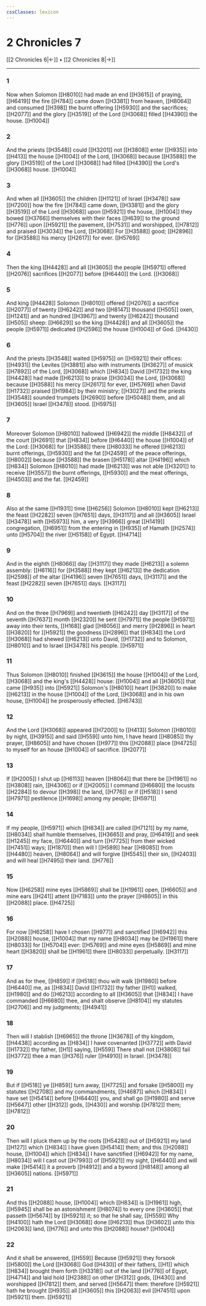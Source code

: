 ```yaml
---
cssClasses: lexicon
---
```

# 2 Chronicles 7

[[2 Chronicles 6|←]] • [[2 Chronicles 8|→]]

---

### 1
Now when Solomon [[H8010]] had made an end [[H3615]] of praying, [[H6419]] the fire [[H784]] came down [[H3381]] from heaven, [[H8064]] and consumed [[H398]] the burnt offering [[H5930]] and the sacrifices; [[H2077]] and the glory [[H3519]] of the Lord [[H3068]] filled [[H4390]] the house. [[H1004]]

### 2
And the priests [[H3548]] could [[H3201]] not [[H3808]] enter [[H935]] into [[H413]] the house [[H1004]] of the Lord, [[H3068]] because [[H3588]] the glory [[H3519]] of the Lord [[H3068]] had filled [[H4390]] the Lord's [[H3068]] house. [[H1004]]

### 3
And when all [[H3605]] the children [[H1121]] of Israel [[H3478]] saw [[H7200]] how the fire [[H784]] came down, [[H3381]] and the glory [[H3519]] of the Lord [[H3068]] upon [[H5921]] the house, [[H1004]] they bowed [[H3766]] themselves with their faces [[H639]] to the ground [[H776]] upon [[H5921]] the pavement, [[H7531]] and worshipped, [[H7812]] and praised [[H3034]] the Lord, [[H3068]] For [[H3588]] good; [[H2896]] for [[H3588]] his mercy [[H2617]] for ever. [[H5769]]

### 4
Then the king [[H4428]] and all [[H3605]] the people [[H5971]] offered [[H2076]] sacrifices [[H2077]] before [[H6440]] the Lord. [[H3068]]

### 5
And king [[H4428]] Solomon [[H8010]] offered [[H2076]] a sacrifice [[H2077]] of twenty [[H6242]] and two [[H8147]] thousand [[H505]] oxen, [[H1241]] and an hundred [[H3967]] and twenty [[H6242]] thousand [[H505]] sheep: [[H6629]] so the king [[H4428]] and all [[H3605]] the people [[H5971]] dedicated [[H2596]] the house [[H1004]] of God. [[H430]]

### 6
And the priests [[H3548]] waited [[H5975]] on [[H5921]] their offices: [[H4931]] the Levites [[H3881]] also with instruments [[H3627]] of musick [[H7892]] of the Lord, [[H3068]] which [[H834]] David [[H1732]] the king [[H4428]] had made [[H6213]] to praise [[H3034]] the Lord, [[H3068]] because [[H3588]] his mercy [[H2617]] for ever, [[H5769]] when David [[H1732]] praised [[H1984]] by their ministry; [[H3027]] and the priests [[H3548]] sounded trumpets [[H2690]] before [[H5048]] them, and all [[H3605]] Israel [[H3478]] stood. [[H5975]]

### 7
Moreover Solomon [[H8010]] hallowed [[H6942]] the middle [[H8432]] of the court [[H2691]] that [[H834]] before [[H6440]] the house [[H1004]] of the Lord: [[H3068]] for [[H3588]] there [[H8033]] he offered [[H6213]] burnt offerings, [[H5930]] and the fat [[H2459]] of the peace offerings, [[H8002]] because [[H3588]] the brasen [[H5178]] altar [[H4196]] which [[H834]] Solomon [[H8010]] had made [[H6213]] was not able [[H3201]] to receive [[H3557]] the burnt offerings, [[H5930]] and the meat offerings, [[H4503]] and the fat. [[H2459]]

### 8
Also at the same [[H1931]] time [[H6256]] Solomon [[H8010]] kept [[H6213]] the feast [[H2282]] seven [[H7651]] days, [[H3117]] and all [[H3605]] Israel [[H3478]] with [[H5973]] him, a very [[H3966]] great [[H1419]] congregation, [[H6951]] from the entering in [[H935]] of Hamath [[H2574]] unto [[H5704]] the river [[H5158]] of Egypt. [[H4714]]

### 9
And in the eighth [[H8066]] day [[H3117]] they made [[H6213]] a solemn assembly: [[H6116]] for [[H3588]] they kept [[H6213]] the dedication [[H2598]] of the altar [[H4196]] seven [[H7651]] days, [[H3117]] and the feast [[H2282]] seven [[H7651]] days. [[H3117]]

### 10
And on the three [[H7969]] and twentieth [[H6242]] day [[H3117]] of the seventh [[H7637]] month [[H2320]] he sent [[H7971]] the people [[H5971]] away into their tents, [[H168]] glad [[H8056]] and merry [[H2896]] in heart [[H3820]] for [[H5921]] the goodness [[H2896]] that [[H834]] the Lord [[H3068]] had shewed [[H6213]] unto David, [[H1732]] and to Solomon, [[H8010]] and to Israel [[H3478]] his people. [[H5971]]

### 11
Thus Solomon [[H8010]] finished [[H3615]] the house [[H1004]] of the Lord, [[H3068]] and the king's [[H4428]] house: [[H1004]] and all [[H3605]] that came [[H935]] into [[H5921]] Solomon's [[H8010]] heart [[H3820]] to make [[H6213]] in the house [[H1004]] of the Lord, [[H3068]] and in his own house, [[H1004]] he prosperously effected. [[H6743]]

### 12
And the Lord [[H3068]] appeared [[H7200]] to [[H413]] Solomon [[H8010]] by night, [[H3915]] and said [[H559]] unto him, I have heard [[H8085]] thy prayer, [[H8605]] and have chosen [[H977]] this [[H2088]] place [[H4725]] to myself for an house [[H1004]] of sacrifice. [[H2077]]

### 13
If [[H2005]] I shut up [[H6113]] heaven [[H8064]] that there be [[H1961]] no [[H3808]] rain, [[H4306]] or if [[H2005]] I command [[H6680]] the locusts [[H2284]] to devour [[H398]] the land, [[H776]] or if [[H518]] I send [[H7971]] pestilence [[H1698]] among my people; [[H5971]]

### 14
If my people, [[H5971]] which [[H834]] are called [[H7121]] by my name, [[H8034]] shall humble themselves, [[H3665]] and pray, [[H6419]] and seek [[H1245]] my face, [[H6440]] and turn [[H7725]] from their wicked [[H7451]] ways; [[H1870]] then will I [[H589]] hear [[H8085]] from [[H4480]] heaven, [[H8064]] and will forgive [[H5545]] their sin, [[H2403]] and will heal [[H7495]] their land. [[H776]]

### 15
Now [[H6258]] mine eyes [[H5869]] shall be [[H1961]] open, [[H6605]] and mine ears [[H241]] attent [[H7183]] unto the prayer [[H8605]] in this [[H2088]] place. [[H4725]]

### 16
For now [[H6258]] have I chosen [[H977]] and sanctified [[H6942]] this [[H2088]] house, [[H1004]] that my name [[H8034]] may be [[H1961]] there [[H8033]] for [[H5704]] ever: [[H5769]] and mine eyes [[H5869]] and mine heart [[H3820]] shall be [[H1961]] there [[H8033]] perpetually. [[H3117]]

### 17
And as for thee, [[H859]] if [[H518]] thou wilt walk [[H1980]] before [[H6440]] me, as [[H834]] David [[H1732]] thy father [[H1]] walked, [[H1980]] and do [[H6213]] according to all [[H3605]] that [[H834]] I have commanded [[H6680]] thee, and shalt observe [[H8104]] my statutes [[H2706]] and my judgments; [[H4941]]

### 18
Then will I stablish [[H6965]] the throne [[H3678]] of thy kingdom, [[H4438]] according as [[H834]] I have covenanted [[H3772]] with David [[H1732]] thy father, [[H1]] saying, [[H559]] There shall not [[H3808]] fail [[H3772]] thee a man [[H376]] ruler [[H4910]] in Israel. [[H3478]]

### 19
But if [[H518]] ye [[H859]] turn away, [[H7725]] and forsake [[H5800]] my statutes [[H2708]] and my commandments, [[H4687]] which [[H834]] I have set [[H5414]] before [[H6440]] you, and shall go [[H1980]] and serve [[H5647]] other [[H312]] gods, [[H430]] and worship [[H7812]] them; [[H7812]]

### 20
Then will I pluck them up by the roots [[H5428]] out of [[H5921]] my land [[H127]] which [[H834]] I have given [[H5414]] them; and this [[H2088]] house, [[H1004]] which [[H834]] I have sanctified [[H6942]] for my name, [[H8034]] will I cast out [[H7993]] of [[H5921]] my sight, [[H6440]] and will make [[H5414]] it a proverb [[H4912]] and a byword [[H8148]] among all [[H3605]] nations. [[H5971]]

### 21
And this [[H2088]] house, [[H1004]] which [[H834]] is [[H1961]] high, [[H5945]] shall be an astonishment [[H8074]] to every one [[H3605]] that passeth [[H5674]] by [[H5921]] it; so that he shall say, [[H559]] Why [[H4100]] hath the Lord [[H3068]] done [[H6213]] thus [[H3602]] unto this [[H2063]] land, [[H776]] and unto this [[H2088]] house? [[H1004]]

### 22
And it shall be answered, [[H559]] Because [[H5921]] they forsook [[H5800]] the Lord [[H3068]] God [[H430]] of their fathers, [[H1]] which [[H834]] brought them forth [[H3318]] out of the land [[H776]] of Egypt, [[H4714]] and laid hold [[H2388]] on other [[H312]] gods, [[H430]] and worshipped [[H7812]] them, and served [[H5647]] them: therefore [[H5921]] hath he brought [[H935]] all [[H3605]] this [[H2063]] evil [[H7451]] upon [[H5921]] them. [[H5921]]